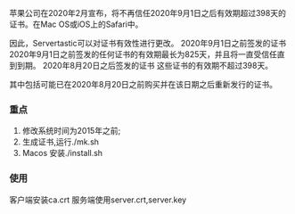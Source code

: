 苹果公司在2020年2月宣布，将不再信任2020年9月1日之后有效期超过398天的证书。在Mac OS或iOS上的Safari中。

因此，Servertastic可以对证书有效性进行更改。
2020年9月1日之前签发的证书
2020年9月1日之前签发的任何证书的有效期最长为825天，并且将一直受信任直到到期。
2020年8月20日之后签发的证书
这些证书的有效期不超过398天。

其中包括可能已在2020年8月20日之前购买并在该日期之后重新发行的证书。


###  重点
1. 修改系统时间为2015年之前;
2. 生成证书,运行./mk.sh
3. Macos 安装./install.sh

### 使用
客户端安装ca.crt
服务端使用server.crt,server.key
